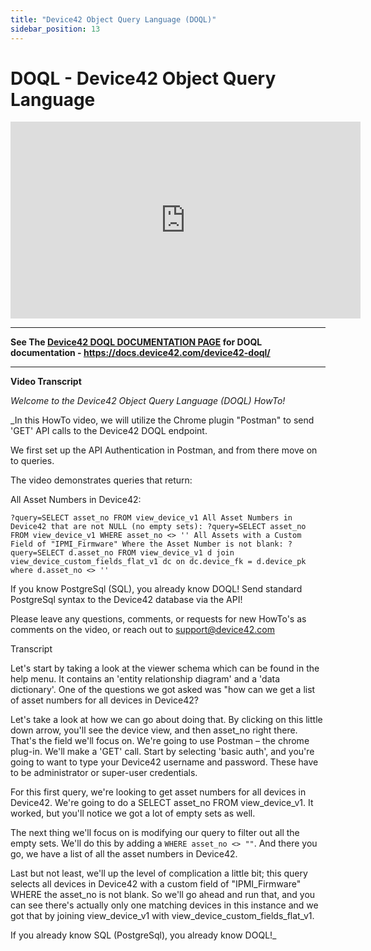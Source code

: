```yaml
---
title: "Device42 Object Query Language (DOQL)"
sidebar_position: 13
---
```


# DOQL - Device42 Object Query Language

<iframe width="560" height="315" src="https://www.youtube.com/embed/uFPzzjnDDyk" frameborder="0" allow="accelerometer; autoplay; encrypted-media; gyroscope; picture-in-picture" allowfullscreen></iframe>

* * *

**See The [Device42 DOQL DOCUMENTATION PAGE](https://docs.device42.com/device42-doql/) for DOQL documentation - https://docs.device42.com/device42-doql/**

* * *

**Video Transcript**

_Welcome to the Device42 Object Query Language (DOQL) HowTo!_

_In this HowTo video, we will utilize the Chrome plugin "Postman" to send 'GET' API calls to the Device42 DOQL endpoint.

We first set up the API Authentication in Postman, and from there move on to queries.

The video demonstrates queries that return:

All Asset Numbers in Device42: 

```
?query=SELECT asset_no FROM view_device_v1 All Asset Numbers in Device42 that are not NULL (no empty sets): ?query=SELECT asset_no FROM view_device_v1 WHERE asset_no <> '' All Assets with a Custom Field of "IPMI_Firmware" Where the Asset Number is not blank: ?query=SELECT d.asset_no FROM view_device_v1 d join view_device_custom_fields_flat_v1 dc on dc.device_fk = d.device_pk where d.asset_no <> ''
```

If you know PostgreSql (SQL), you already know DOQL! Send standard PostgreSql syntax to the Device42 database via the API!

Please leave any questions, comments, or requests for new HowTo's as comments on the video, or reach out to support@device42.com

Transcript

Let's start by taking a look at the viewer schema which can be found in the help menu. It contains an 'entity relationship diagram' and a 'data dictionary'. One of the questions we got asked was "how can we get a list of asset numbers for all devices in Device42?

Let's take a look at how we can go about doing that. By clicking on this little down arrow, you'll see the device view, and then asset\_no right there. That's the field we'll focus on. We're going to use Postman – the chrome plug-in. We'll make a 'GET' call. Start by selecting 'basic auth', and you're going to want to type your Device42 username and password. These have to be administrator or super-user credentials.

For this first query, we're looking to get asset numbers for all devices in Device42. We're going to do a SELECT asset\_no FROM view\_device\_v1. It worked, but you'll notice we got a lot of empty sets as well.

The next thing we'll focus on is modifying our query to filter out all the empty sets. We'll do this by adding a `WHERE asset_no <> ""`. And there you go, we have a list of all the asset numbers in Device42.

Last but not least, we'll up the level of complication a little bit; this query selects all devices in Device42 with a custom field of "IPMI\_Firmware" WHERE the asset\_no is not blank. So we'll go ahead and run that, and you can see there's actually only one matching devices in this instance and we got that by joining view\_device\_v1 with view\_device\_custom\_fields\_flat\_v1.

If you already know SQL (PostgreSql), you already know DOQL!_
